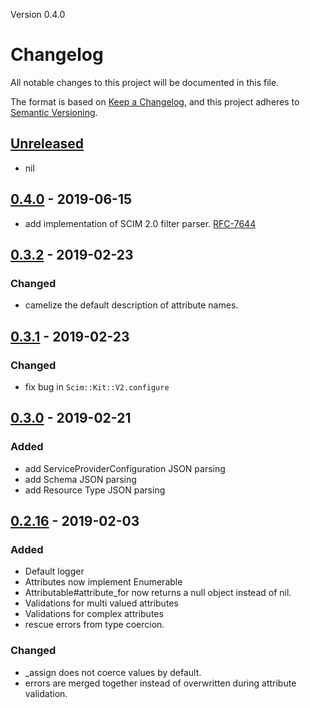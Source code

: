 Version 0.4.0

# Changelog
All notable changes to this project will be documented in this file.

The format is based on [Keep a Changelog](https://keepachangelog.com/en/1.0.0/),
and this project adheres to [Semantic Versioning](https://semver.org/spec/v2.0.0.html).

## [Unreleased]
- nil

## [0.4.0] - 2019-06-15
- add implementation of SCIM 2.0 filter parser. [RFC-7644](https://tools.ietf.org/html/rfc7644#section-3.4.2.2)

## [0.3.2] - 2019-02-23
### Changed
- camelize the default description of attribute names.

## [0.3.1] - 2019-02-23
### Changed
- fix bug in `Scim::Kit::V2.configure`

## [0.3.0] - 2019-02-21
### Added
- add ServiceProviderConfiguration JSON parsing
- add Schema JSON parsing
- add Resource Type JSON parsing

## [0.2.16] - 2019-02-03
### Added
- Default logger
- Attributes now implement Enumerable
- Attributable#attribute\_for now returns a null object instead of nil.
- Validations for multi valued attributes
- Validations for complex attributes
- rescue errors from type coercion.

### Changed
- \_assign does not coerce values by default.
- errors are merged together instead of overwritten during attribute validation.

[Unreleased]: https://github.com/mokhan/scim-kit/compare/v0.4.0...HEAD
[0.4.0]: https://github.com/mokhan/scim-kit/compare/v0.3.2...v0.4.0
[0.3.2]: https://github.com/mokhan/scim-kit/compare/v0.3.1...v0.3.2
[0.3.1]: https://github.com/mokhan/scim-kit/compare/v0.3.0...v0.3.1
[0.3.0]: https://github.com/mokhan/scim-kit/compare/v0.2.16...v0.3.0
[0.2.16]: https://github.com/mokhan/scim-kit/compare/v0.2.15...v0.2.16
[0.2.15]: https://github.com/mokhan/scim-kit/compare/v0.2.14...v0.2.15
[0.2.14]: https://github.com/mokhan/scim-kit/compare/v0.2.13...v0.2.14
[0.2.13]: https://github.com/mokhan/scim-kit/compare/v0.2.12...v0.2.13
[0.2.12]: https://github.com/mokhan/scim-kit/compare/v0.2.11...v0.2.12
[0.2.11]: https://github.com/mokhan/scim-kit/compare/v0.2.10...v0.2.11
[0.2.10]: https://github.com/mokhan/scim-kit/compare/v0.2.9...v0.2.10
[0.2.9]: https://github.com/mokhan/scim-kit/compare/v0.2.8...v0.2.9
[0.2.8]: https://github.com/mokhan/scim-kit/compare/v0.2.7...v0.2.8
[0.2.7]: https://github.com/mokhan/scim-kit/compare/v0.2.6...v0.2.7
[0.2.6]: https://github.com/mokhan/scim-kit/compare/v0.2.5...v0.2.6
[0.2.5]: https://github.com/mokhan/scim-kit/compare/v0.2.4...v0.2.5
[0.2.4]: https://github.com/mokhan/scim-kit/compare/v0.2.3...v0.2.4
[0.2.3]: https://github.com/mokhan/scim-kit/compare/v0.2.2...v0.2.3
[0.2.2]: https://github.com/mokhan/scim-kit/compare/v0.2.1...v0.2.2
[0.2.1]: https://github.com/mokhan/scim-kit/compare/v0.2.0...v0.2.1
[0.2.0]: https://github.com/mokhan/scim-kit/compare/v0.1.0...v0.2.0
